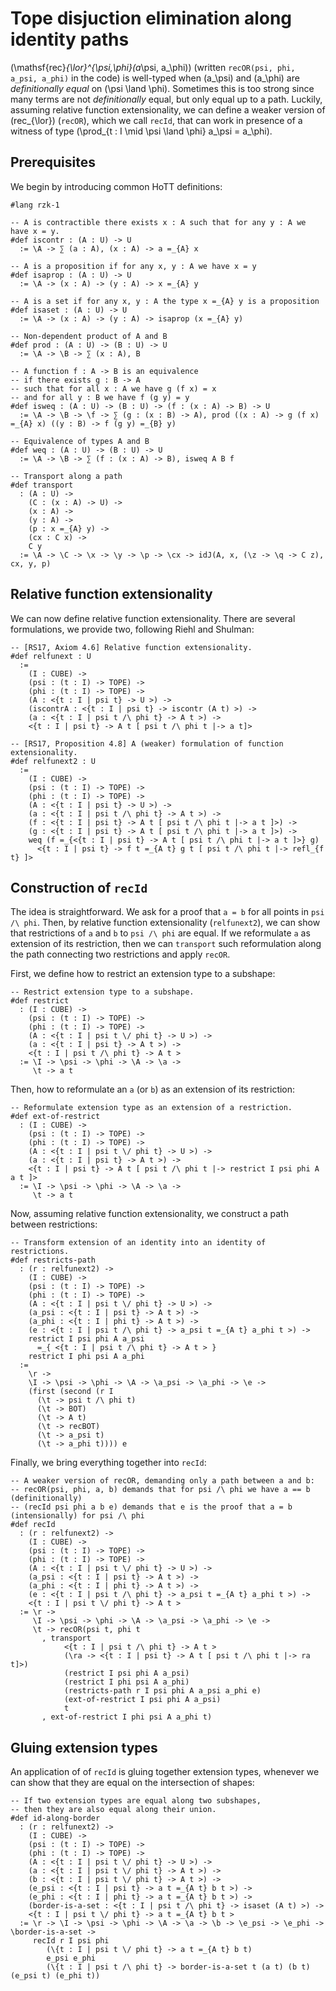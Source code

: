 # Tope disjuction elimination along identity paths

\(\mathsf{rec}_{\lor}^{\psi,\phi}(a_\psi, a_\phi)\) (written `recOR(psi, phi, a_psi, a_phi)` in the code)
is well-typed when \(a_\psi\) and \(a_\phi\) are _definitionally equal_ on \(\psi \land \phi\).
Sometimes this is too strong since many terms are not _definitionally_ equal, but only equal up to a path.
Luckily, assuming relative function extensionality, we can define a weaker version of \(rec_{\lor}\) (`recOR`), which we call `recId`, that can work in presence of a witness of type \(\prod_{t : I \mid \psi \land \phi} a_\psi = a_\phi\).

## Prerequisites

We begin by introducing common HoTT definitions:

```rzk
#lang rzk-1

-- A is contractible there exists x : A such that for any y : A we have x = y.
#def iscontr : (A : U) -> U
  := \A -> ∑ (a : A), (x : A) -> a =_{A} x

-- A is a proposition if for any x, y : A we have x = y
#def isaprop : (A : U) -> U
  := \A -> (x : A) -> (y : A) -> x =_{A} y

-- A is a set if for any x, y : A the type x =_{A} y is a proposition
#def isaset : (A : U) -> U
  := \A -> (x : A) -> (y : A) -> isaprop (x =_{A} y)

-- Non-dependent product of A and B
#def prod : (A : U) -> (B : U) -> U
  := \A -> \B -> ∑ (x : A), B

-- A function f : A -> B is an equivalence
-- if there exists g : B -> A
-- such that for all x : A we have g (f x) = x
-- and for all y : B we have f (g y) = y
#def isweq : (A : U) -> (B : U) -> (f : (x : A) -> B) -> U
  := \A -> \B -> \f -> ∑ (g : (x : B) -> A), prod ((x : A) -> g (f x) =_{A} x) ((y : B) -> f (g y) =_{B} y)

-- Equivalence of types A and B
#def weq : (A : U) -> (B : U) -> U
  := \A -> \B -> ∑ (f : (x : A) -> B), isweq A B f

-- Transport along a path
#def transport
  : (A : U) ->
    (C : (x : A) -> U) ->
    (x : A) ->
    (y : A) ->
    (p : x =_{A} y) ->
    (cx : C x) ->
    C y
  := \A -> \C -> \x -> \y -> \p -> \cx -> idJ(A, x, (\z -> \q -> C z), cx, y, p)
```

## Relative function extensionality

We can now define relative function extensionality. There are several formulations, we provide two, following Riehl and Shulman:

```rzk
-- [RS17, Axiom 4.6] Relative function extensionality.
#def relfunext : U
  :=
    (I : CUBE) ->
    (psi : (t : I) -> TOPE) ->
    (phi : (t : I) -> TOPE) ->
    (A : <{t : I | psi t} -> U >) ->
    (iscontrA : <{t : I | psi t} -> iscontr (A t) >) ->
    (a : <{t : I | psi t /\ phi t} -> A t >) ->
    <{t : I | psi t} -> A t [ psi t /\ phi t |-> a t]>

-- [RS17, Proposition 4.8] A (weaker) formulation of function extensionality.
#def relfunext2 : U
  :=
    (I : CUBE) ->
    (psi : (t : I) -> TOPE) ->
    (phi : (t : I) -> TOPE) ->
    (A : <{t : I | psi t} -> U >) ->
    (a : <{t : I | psi t /\ phi t} -> A t >) ->
    (f : <{t : I | psi t} -> A t [ psi t /\ phi t |-> a t ]>) ->
    (g : <{t : I | psi t} -> A t [ psi t /\ phi t |-> a t ]>) ->
    weq (f =_{<{t : I | psi t} -> A t [ psi t /\ phi t |-> a t ]>} g)
      <{t : I | psi t} -> f t =_{A t} g t [ psi t /\ phi t |-> refl_{f t} ]>
```

## Construction of `recId`

The idea is straightforward. We ask for a proof that `a = b` for all points in `psi /\ phi`. Then, by relative function extensionality (`relfunext2`), we can show that restrictions of `a` and `b` to `psi /\ phi` are equal. If we reformulate `a` as extension of its restriction, then we can `transport` such reformulation along the path connecting two restrictions and apply `recOR`.

First, we define how to restrict an extension type to a subshape:

```rzk
-- Restrict extension type to a subshape.
#def restrict
  : (I : CUBE) ->
    (psi : (t : I) -> TOPE) ->
    (phi : (t : I) -> TOPE) ->
    (A : <{t : I | psi t \/ phi t} -> U >) ->
    (a : <{t : I | psi t} -> A t >) ->
    <{t : I | psi t /\ phi t} -> A t >
  := \I -> \psi -> \phi -> \A -> \a ->
     \t -> a t
```

Then, how to reformulate an `a` (or `b`) as an extension of its restriction:

```rzk
-- Reformulate extension type as an extension of a restriction.
#def ext-of-restrict
  : (I : CUBE) ->
    (psi : (t : I) -> TOPE) ->
    (phi : (t : I) -> TOPE) ->
    (A : <{t : I | psi t \/ phi t} -> U >) ->
    (a : <{t : I | psi t} -> A t >) ->
    <{t : I | psi t} -> A t [ psi t /\ phi t |-> restrict I psi phi A a t ]>
  := \I -> \psi -> \phi -> \A -> \a ->
     \t -> a t
```

Now, assuming relative function extensionality, we construct a path between restrictions:

```rzk
-- Transform extension of an identity into an identity of restrictions.
#def restricts-path
  : (r : relfunext2) ->
    (I : CUBE) ->
    (psi : (t : I) -> TOPE) ->
    (phi : (t : I) -> TOPE) ->
    (A : <{t : I | psi t \/ phi t} -> U >) ->
    (a_psi : <{t : I | psi t} -> A t >) ->
    (a_phi : <{t : I | phi t} -> A t >) ->
    (e : <{t : I | psi t /\ phi t} -> a_psi t =_{A t} a_phi t >) ->
    restrict I psi phi A a_psi
      =_{ <{t : I | psi t /\ phi t} -> A t > }
    restrict I phi psi A a_phi
  :=
    \r ->
    \I -> \psi -> \phi -> \A -> \a_psi -> \a_phi -> \e ->
    (first (second (r I
      (\t -> psi t /\ phi t)
      (\t -> BOT)
      (\t -> A t)
      (\t -> recBOT)
      (\t -> a_psi t)
      (\t -> a_phi t)))) e
```

Finally, we bring everything together into `recId`:

```rzk
-- A weaker version of recOR, demanding only a path between a and b:
-- recOR(psi, phi, a, b) demands that for psi /\ phi we have a == b (definitionally)
-- (recId psi phi a b e) demands that e is the proof that a = b (intensionally) for psi /\ phi
#def recId
  : (r : relfunext2) ->
    (I : CUBE) ->
    (psi : (t : I) -> TOPE) ->
    (phi : (t : I) -> TOPE) ->
    (A : <{t : I | psi t \/ phi t} -> U >) ->
    (a_psi : <{t : I | psi t} -> A t >) ->
    (a_phi : <{t : I | phi t} -> A t >) ->
    (e : <{t : I | psi t /\ phi t} -> a_psi t =_{A t} a_phi t >) ->
    <{t : I | psi t \/ phi t} -> A t >
  := \r ->
     \I -> \psi -> \phi -> \A -> \a_psi -> \a_phi -> \e ->
     \t -> recOR(psi t, phi t
       , transport
            <{t : I | psi t /\ phi t} -> A t >
            (\ra -> <{t : I | psi t} -> A t [ psi t /\ phi t |-> ra t]>)
            (restrict I psi phi A a_psi)
            (restrict I phi psi A a_phi)
            (restricts-path r I psi phi A a_psi a_phi e)
            (ext-of-restrict I psi phi A a_psi)
            t
       , ext-of-restrict I phi psi A a_phi t)
```

## Gluing extension types

An application of of `recId` is gluing together extension types,
whenever we can show that they are equal on the intersection of shapes:

```rzk
-- If two extension types are equal along two subshapes,
-- then they are also equal along their union.
#def id-along-border
  : (r : relfunext2) ->
    (I : CUBE) ->
    (psi : (t : I) -> TOPE) ->
    (phi : (t : I) -> TOPE) ->
    (A : <{t : I | psi t \/ phi t} -> U >) ->
    (a : <{t : I | psi t \/ phi t} -> A t >) ->
    (b : <{t : I | psi t \/ phi t} -> A t >) ->
    (e_psi : <{t : I | psi t} -> a t =_{A t} b t >) ->
    (e_phi : <{t : I | phi t} -> a t =_{A t} b t >) ->
    (border-is-a-set : <{t : I | psi t /\ phi t} -> isaset (A t) >) ->
    <{t : I | psi t \/ phi t} -> a t =_{A t} b t >
  := \r -> \I -> \psi -> \phi -> \A -> \a -> \b -> \e_psi -> \e_phi -> \border-is-a-set ->
     recId r I psi phi
        (\{t : I | psi t \/ phi t} -> a t =_{A t} b t)
        e_psi e_phi
        (\{t : I | psi t /\ phi t} -> border-is-a-set t (a t) (b t) (e_psi t) (e_phi t))
```
